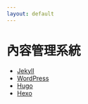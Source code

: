 ```yaml
---
layout: default
---
```

# 內容管理系統

- [Jekyll](//jekyllrb.com)
- [WordPress](//wordpress.org)
- [Hugo](//gohugo.io)
- [Hexo](//hexo.io)